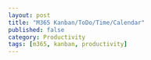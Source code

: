 ```yaml
---
layout: post
title: "M365 Kanban/ToDo/Time/Calendar"
published: false
category: Productivity
tags: [m365, kanban, productivity]
---
```

